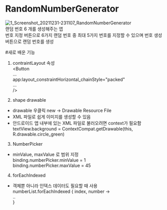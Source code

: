 # RandomNumberGenerator

![1_Screenshot_20211231-231107_RandomNumberGenerator](https://user-images.githubusercontent.com/89306567/147827749-dab3791e-7b92-4c26-9e67-265ea4cd1e65.jpg) <br />
랜덤 번호 6 개를 생성해주는 앱 <br />
번호 지정 버튼으로 6가지 랜덤 번호 중 최대 5가지 번호를 지정할 수 있으며 번호 생성 버튼으로 랜덤 번호를 생성 

#새로 배운 기능
1. contraintLayout 속성<br />
<Button <br />
... <br />
   app:layout_constraintHorizontal_chainStyle="packed" <br />
... <br />
/> <br />

2. shape drawable<br />
- drawable 우클릭 new -> Drawable Resource File<br />
- XML 파일로 쉽게 이미지를 생성할 수 있음<br />
- 안드로이드 앱 내부에 있는 XML 파일로 불러오려면 context가 필요함<br />
textView.background = ContextCompat.getDrawable(this, R.drawable.circle_green)<br />

3. NumberPicker<br />
- minValue, maxValue 로 범위 지정<br />
binding.numberPicker.minValue = 1<br />
binding.numberPicker.maxValue = 45<br />

4. forEachIndexed<br />
- 객체뿐 아니라 인덱스 데이터도 필요할 때 사용<br />
 numberList.forEachIndexed { index, number -> <br />
   ..<br />
}<br />

